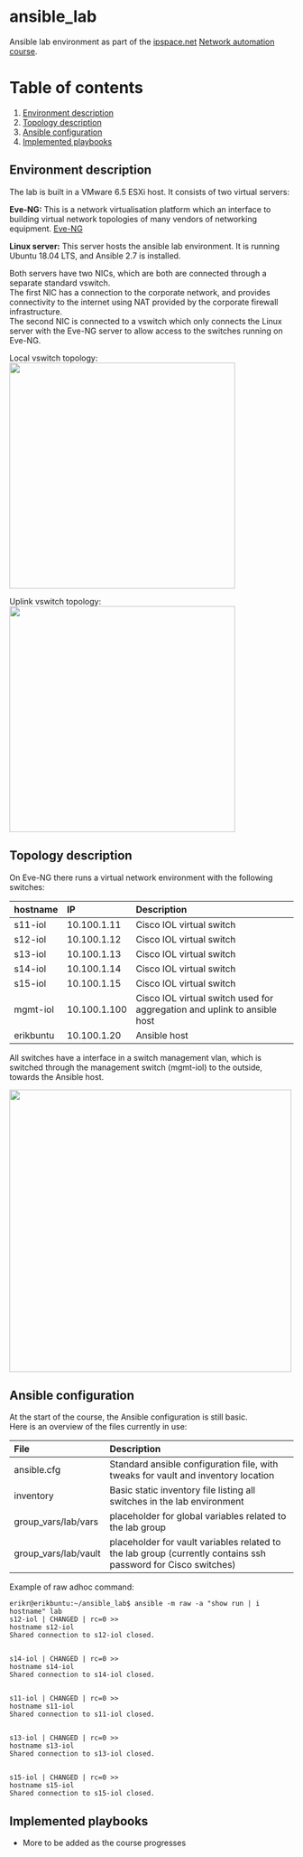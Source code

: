 # ansible_lab
Ansible lab environment as part of the [ipspace.net](https://www.ipspace.net) [Network automation course](https://www.ipspace.net/Building_Network_Automation_Solutions).

# Table of contents
1. [Environment description](#environment_description)
2. [Topology description](#topology_description)
3. [Ansible configuration](#ansible_configuration)
4. [Implemented playbooks](#implemented_playbooks)


Environment description  <a name="environment_description"></a>
-----------------------
The lab is built in a VMware 6.5 ESXi host.
It consists of two virtual servers:

**Eve-NG:**
This is a network virtualisation platform which an interface to building virtual network topologies of many vendors of networking equipment. [Eve-NG](http://eve-ng.net/)

**Linux server:**
This server hosts the ansible lab environment. It is running Ubuntu 18.04 LTS, and Ansible 2.7 is installed. 

Both servers have two NICs, which are both are connected through a separate standard vswitch.<br>
The first NIC has a connection to the corporate network, and provides connectivity to the internet using NAT provided by the corporate firewall infrastructure.<br>
The second NIC is connected to a vswitch which only connects the Linux server with the Eve-NG server to allow access to the switches running on Eve-NG.<br>

Local vswitch topology:<br>
<img src='https://github.com/erikruiter2/ansible_lab/raw/master/doc/vswitch_local.png' width=400>

Uplink vswitch topology:<br>
<img src='https://github.com/erikruiter2/ansible_lab/raw/master/doc/vswitch_uplink.png' width=400>

Topology description  <a name="topology_description"></a>
--------------------
On Eve-NG there runs a virtual network environment with the following switches:

| hostname        | IP           | Description  |
| :------------ |:-------------| :-----|
| s11-iol     | 10.100.1.11 | Cisco IOL virtual switch |
| s12-iol     | 10.100.1.12 | Cisco IOL virtual switch |
| s13-iol     | 10.100.1.13 | Cisco IOL virtual switch |
| s14-iol     | 10.100.1.14 | Cisco IOL virtual switch |
| s15-iol     | 10.100.1.15 | Cisco IOL virtual switch |
| mgmt-iol     | 10.100.1.100 | Cisco IOL virtual switch used for aggregation and uplink to ansible host|
| erikbuntu    | 10.100.1.20     | Ansible host|

All switches have a interface in a switch management vlan, which is switched through the  management switch (mgmt-iol) to the outside, towards the Ansible host.

<img src='https://github.com/erikruiter2/ansible_lab/raw/master/doc/eve-topo.png' width=500>



Ansible configuration  <a name="ansible_configuration"></a>
----------------------
At the start of the course, the Ansible configuration is still basic.<br>
Here is an overview of the files currently in use:

| File | Description |
| :---- | :----- |
| ansible.cfg  | Standard ansible configuration file, with tweaks for vault and inventory location |
| inventory | Basic static inventory file listing all switches in the lab environment|
| group_vars/lab/vars | placeholder for global variables related to the lab group|
| group_vars/lab/vault| placeholder for vault variables related to the lab group (currently contains ssh password for Cisco switches)|

Example of raw adhoc command:
```
erikr@erikbuntu:~/ansible_lab$ ansible -m raw -a "show run | i hostname" lab
s12-iol | CHANGED | rc=0 >>
hostname s12-iol
Shared connection to s12-iol closed.


s14-iol | CHANGED | rc=0 >>
hostname s14-iol
Shared connection to s14-iol closed.


s11-iol | CHANGED | rc=0 >>
hostname s11-iol
Shared connection to s11-iol closed.


s13-iol | CHANGED | rc=0 >>
hostname s13-iol
Shared connection to s13-iol closed.


s15-iol | CHANGED | rc=0 >>
hostname s15-iol
Shared connection to s15-iol closed.
```


Implemented playbooks <a name="implemented_playbooks"></a> 
---------------------

* More to be added as the course progresses
